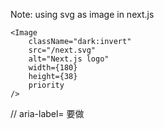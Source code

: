 Note: using svg as image in next.js

```
<Image
    className="dark:invert"
    src="/next.svg"
    alt="Next.js logo"
    width={180}
    height={38}
    priority
/>
```

// aria-label= 要做
